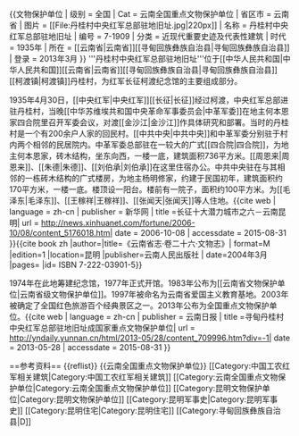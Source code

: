 {{文物保护单位
| 级别 = 全国
| Cat = 云南全国重点文物保护单位
| 省区市 = 云南省
| 图片 = [[File:丹桂村中央红军总部驻地旧址.jpg|220px]]
| 名称 = 丹桂村中央红军总部驻地旧址
| 编号 =  7-1909
| 分类 = 近现代重要史迹及代表性建筑
| 时代 = 1935年
| 所在 = [[云南省|云南省]][[寻甸回族彝族自治县|寻甸回族彝族自治县]]
| 登录 = 2013年3月
}}
'''丹桂村中央红军总部驻地旧址'''位于[[中华人民共和国|中华人民共和国]][[云南省|云南省]][[寻甸回族彝族自治县|寻甸回族彝族自治县]][[柯渡镇|柯渡镇]]丹桂村，为红军长征柯渡纪念馆的主要组成部分。

1935年4月30日，[[中央红军|中央红军]][[长征|长征]]经过柯渡，中央红军总部进驻丹桂村，当晚[[中华苏维埃共和国中央革命军事委员会|中革军委]]在地主何本恩家四合院里召开军委会议，对渡[[金沙江|金沙江]]作具体研究和部署。当时的丹桂村是一个有200余户人家的回民村。[[中共中央|中共中央]]和中革军委分别驻于村内两个相邻的民居院内。中革军委总部驻在一较大的广式[[四合院|四合院]]，为地主何本恩家，砖木结构，坐东向西，一楼一底，建筑面积736平方米。[[周恩来|周恩来]]、[[朱德|朱德]]、[[刘伯承|刘伯承]]在这里住宿办公。中共中央驻在与其相邻的一栋砖木结构的广式楼房，为地主杨明修家，约建于民国初年，建筑面积约170平方米，一楼一底。楼顶设一阳台。楼前有一院子，面积约100平方米。为[[毛泽东|毛泽东]]、[[王稼祥|王稼祥]]、[[张闻天|张闻天]]等人住地。<ref>{{cite web | language = zh-cn | publisher = 新华网 | title =长征十大潜力城市之六－云南昆明| url = http://news.xinhuanet.com/fortune/2006-10/08/content_5176018.htm| date = 2006-10-08 | accessdate = 2015-08-31 }}</ref><ref>{{cite book zh |author=|title=《云南省志·卷二十六·文物志》|  format=M |edition=1 |location=昆明 |publisher=云南人民出版社 | date=2004年3月 |pages= |id= ISBN 7-222-03901-5}}</ref>

1974年在此地筹建纪念馆，1977年正式开馆。1983年公布为[[云南省文物保护单位|云南省级文物保护单位]]。1997年被命名为云南省爱国主义教育基地。2003年被确定了全国红色旅游百个经典景区之一。2013年公布为全国重点文物保护单位。<ref>{{cite web | language = zh-cn | publisher = 云南日报 | title =寻甸丹桂村中央红军总部驻地旧址成国家重点文物保护单位| url = http://yndaily.yunnan.cn/html/2013-05/28/content_709996.htm?div=-1| date = 2013-05-28 | accessdate = 2015-08-31 }}</ref>

==参考资料==
{{reflist}}
{{云南全国重点文物保护单位}}
[[Category:中国工农红军相关建筑|Category:中国工农红军相关建筑]]
[[Category:云南全国重点文物保护单位|Category:云南全国重点文物保护单位]]
[[Category:昆明文物保护单位|Category:昆明文物保护单位]]
[[Category:昆明军事史|Category:昆明军事史]]
[[Category:昆明住宅|Category:昆明住宅]]
[[Category:寻甸回族彝族自治县|D]]